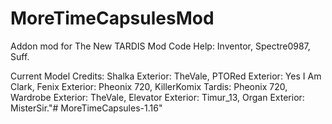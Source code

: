 # MoreTimeCapsulesMod
Addon mod for The New TARDIS Mod
Code Help: Inventor, Spectre0987, Suff.

Current Model Credits:
Shalka Exterior: TheVale,
PTORed Exterior: Yes I Am Clark,
Fenix Exterior: Pheonix 720,
KillerKomix Tardis: Pheonix 720,
Wardrobe Exterior: TheVale,
Elevator Exterior: Timur_13,
Organ Exterior: MisterSir."# MoreTimeCapsules-1.16" 
